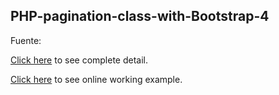 ## PHP-pagination-class-with-Bootstrap-4

Fuente:

<a href="https://learncodeweb.com/php/php-pagination-class-with-bootstrap-4/" target="_blank">Click here</a> to see complete detail.

<a href="https://learncodeweb.com/demo/php/php-pagination-class-with-bootstrap-4/index.php?tb1=Africa" target="_blank">Click here</a> to see online working example.
